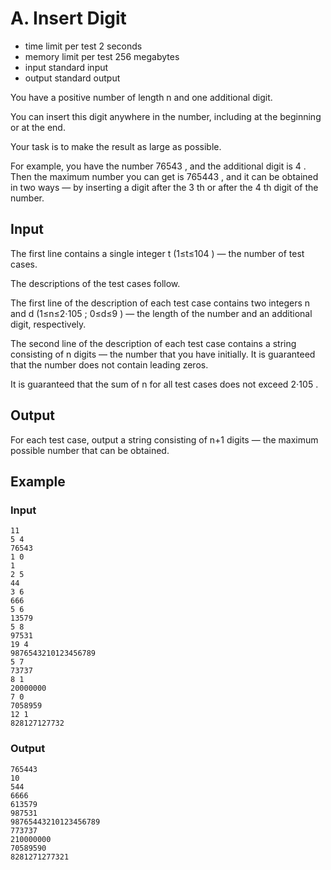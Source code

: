 # A. Insert Digit

-   time limit per test 2 seconds
-   memory limit per test 256 megabytes
-   input standard input
-   output standard output

You have a positive number of length n and one additional digit.

You can insert this digit anywhere in the number, including at the beginning or at the end.

Your task is to make the result as large as possible.

For example, you have the number 76543
, and the additional digit is 4
. Then the maximum number you can get is 765443
, and it can be obtained in two ways — by inserting a digit after the 3
th or after the 4
th digit of the number.

## Input

The first line contains a single integer t
(1≤t≤104
) — the number of test cases.

The descriptions of the test cases follow.

The first line of the description of each test case contains two integers n
and d
(1≤n≤2⋅105
; 0≤d≤9
) — the length of the number and an additional digit, respectively.

The second line of the description of each test case contains a string consisting of n
digits — the number that you have initially. It is guaranteed that the number does not contain leading zeros.

It is guaranteed that the sum of n
for all test cases does not exceed 2⋅105
.

## Output

For each test case, output a string consisting of n+1
digits — the maximum possible number that can be obtained.

## Example

### Input

    11
    5 4
    76543
    1 0
    1
    2 5
    44
    3 6
    666
    5 6
    13579
    5 8
    97531
    19 4
    9876543210123456789
    5 7
    73737
    8 1
    20000000
    7 0
    7058959
    12 1
    828127127732

### Output

    765443
    10
    544
    6666
    613579
    987531
    98765443210123456789
    773737
    210000000
    70589590
    8281271277321
